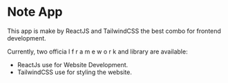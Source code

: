 # Note App

This app is make by ReactJS and TailwindCSS the best combo for frontend development.

Currently, two officia l  f r a m e w o r k and library are available:

- ReactJs use for Website Development.
- TailwindCSS use for styling the website.
